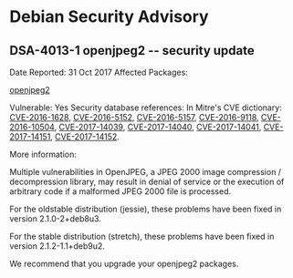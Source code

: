 
Debian Security Advisory
========================


DSA-4013-1 openjpeg2 -- security update
---------------------------------------



Date Reported:
31 Oct 2017
Affected Packages:

[openjpeg2](https://packages.debian.org/src:openjpeg2)

Vulnerable:
Yes
Security database references:
In Mitre's CVE dictionary: [CVE-2016-1628](https://security-tracker.debian.org/tracker/CVE-2016-1628), [CVE-2016-5152](https://security-tracker.debian.org/tracker/CVE-2016-5152), [CVE-2016-5157](https://security-tracker.debian.org/tracker/CVE-2016-5157), [CVE-2016-9118](https://security-tracker.debian.org/tracker/CVE-2016-9118), [CVE-2016-10504](https://security-tracker.debian.org/tracker/CVE-2016-10504), [CVE-2017-14039](https://security-tracker.debian.org/tracker/CVE-2017-14039), [CVE-2017-14040](https://security-tracker.debian.org/tracker/CVE-2017-14040), [CVE-2017-14041](https://security-tracker.debian.org/tracker/CVE-2017-14041), [CVE-2017-14151](https://security-tracker.debian.org/tracker/CVE-2017-14151), [CVE-2017-14152](https://security-tracker.debian.org/tracker/CVE-2017-14152).  

More information:

Multiple vulnerabilities in OpenJPEG, a JPEG 2000 image compression /
decompression library, may result in denial of service or the execution
of arbitrary code if a malformed JPEG 2000 file is processed.


For the oldstable distribution (jessie), these problems have been fixed
in version 2.1.0-2+deb8u3.


For the stable distribution (stretch), these problems have been fixed in
version 2.1.2-1.1+deb9u2.


We recommend that you upgrade your openjpeg2 packages.





